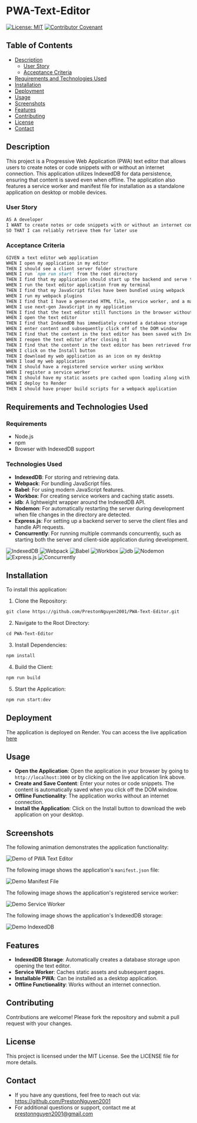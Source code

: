 # PWA-Text-Editor

[![License: MIT](https://img.shields.io/badge/License-MIT-yellow.svg)](https://opensource.org/licenses/MIT) [![Contributor Covenant](https://img.shields.io/badge/Contributor%20Covenant-2.1-4baaaa.svg)](code_of_conduct.md)

## Table of Contents

- [Description](#description)
    - [User Story](#user-story)
    - [Acceptance Criteria](#acceptance-criteria)
- [Requirements and Technologies Used](#requirements-and-technologies-used)
- [Installation](#installation)
- [Deployment](#deployment)
- [Usage](#usage)
- [Screenshots](#screenshots)
- [Features](#features)
- [Contributing](#contributing)
- [License](#license)
- [Contact](#contact)

## Description

This project is a Progressive Web Application (PWA) text editor that allows users to create notes or code snippets with or without an internet connection. This application utilizes IndexedDB for data persistence, ensuring that content is saved even when offline. The application also features a service worker and manifest file for installation as a standalone application on desktop or mobile devices.

### User Story

```markdown
AS A developer
I WANT to create notes or code snippets with or without an internet connection
SO THAT I can reliably retrieve them for later use
```

### Acceptance Criteria

```markdown
GIVEN a text editor web application
WHEN I open my application in my editor
THEN I should see a client server folder structure
WHEN I run `npm run start` from the root directory
THEN I find that my application should start up the backend and serve the client
WHEN I run the text editor application from my terminal
THEN I find that my JavaScript files have been bundled using webpack
WHEN I run my webpack plugins
THEN I find that I have a generated HTML file, service worker, and a manifest file
WHEN I use next-gen JavaScript in my application
THEN I find that the text editor still functions in the browser without errors
WHEN I open the text editor
THEN I find that IndexedDB has immediately created a database storage
WHEN I enter content and subsequently click off of the DOM window
THEN I find that the content in the text editor has been saved with IndexedDB
WHEN I reopen the text editor after closing it
THEN I find that the content in the text editor has been retrieved from our IndexedDB
WHEN I click on the Install button
THEN I download my web application as an icon on my desktop
WHEN I load my web application
THEN I should have a registered service worker using workbox
WHEN I register a service worker
THEN I should have my static assets pre cached upon loading along with subsequent pages and static assets
WHEN I deploy to Render
THEN I should have proper build scripts for a webpack application
```

## Requirements and Technologies Used

### Requirements

- Node.js
- npm
- Browser with IndexedDB support

### Technologies Used

- **IndexedDB**: For storing and retrieving data.
- **Webpack**: For bundling JavaScript files.
- **Babel**: For using modern JavaScript features.
- **Workbox**: For creating service workers and caching static assets.
- **idb**: A lightweight wrapper around the IndexedDB API.
- **Nodemon**: For automatically restarting the server during development when file changes in the directory are detected.
- **Express.js**: For setting up a backend server to serve the client files and handle API requests.
- **Concurrently**: For running multiple commands concurrently, such as starting both the server and client-side application during development.

![IndexedDB](https://img.shields.io/badge/IndexedDB-FFCA28?style=for-the-badge&logo=indexeddb&logoColor=black)
![Webpack](https://img.shields.io/badge/webpack-%238DD6F9.svg?style=for-the-badge&logo=webpack&logoColor=black)
![Babel](https://img.shields.io/badge/babel-%23323330.svg?style=for-the-badge&logo=babel&logoColor=%23F9DC3E)
![Workbox](https://img.shields.io/badge/Workbox-3C873A?style=for-the-badge&logo=workbox&logoColor=white)
![idb](https://img.shields.io/badge/idb-3178C6?style=for-the-badge&logo=indexeddb&logoColor=white)
![Nodemon](https://img.shields.io/badge/NODEMON-%23323330.svg?style=for-the-badge&logo=nodemon&logoColor=%BBDEAD)
![Express.js](https://img.shields.io/badge/express.js-%23404d59.svg?style=for-the-badge&logo=express&logoColor=%2361DAFB)
![Concurrently](https://img.shields.io/badge/Concurrently-000000?style=for-the-badge&logo=concurrently&logoColor=white)


## Installation

To install this application:

1. Clone the Repository:
```markdown
git clone https://github.com/PrestonNguyen2001/PWA-Text-Editor.git
```
2. Navigate to the Root Directory:
```markdown
cd PWA-Text-Editor
```
3. Install Dependencies:
```markdown
npm install
```
4. Build the Client:
```markdown
npm run build
```
5. Start the Application:
```markdown
npm run start:dev
```
## Deployment

The application is deployed on Render. You can access the live application [here](https://pwa-text-editor-kpd5.onrender.com)

## Usage

- **Open the Application**: Open the application in your browser by going to `http://localhost:3000` or by clicking on the live application link above.
- **Create and Save Content**: Enter your notes or code snippets. The content is automatically saved when you click off the DOM window.
- **Offline Functionality**: The application works without an internet connection.
- **Install the Application**: Click on the Install button to download the web application on your desktop.

## Screenshots

The following animation demonstrates the application functionality:

![Demo of PWA Text Editor](./client/src/images/Demo.gif)

The following image shows the application's `manifest.json` file:

![Demo Manifest File](./client/src/images/Demo-Manifest.png)

The following image shows the application's registered service worker:

![Demo Service Worker](./client/src/images/Demo-Service.png)

The following image shows the application's IndexedDB storage:

![Demo IndexedDB](./client/src/images/Demo-IndexedDB.png)


## Features

- **IndexedDB Storage**: Automatically creates a database storage upon opening the text editor.
- **Service Worker**: Caches static assets and subsequent pages.
- **Installable PWA**: Can be installed as a desktop application.
- **Offline Functionality**: Works without an internet connection.

## Contributing

Contributions are welcome! Please fork the repository and submit a pull request with your changes.

## License

This project is licensed under the MIT License. See the LICENSE file for more details.

## Contact

- If you have any questions, feel free to reach out via: <https://github.com/PrestonNguyen2001>
- For additional questions or support, contact me at <prestonnguyen2001@gmail.com>
